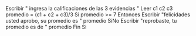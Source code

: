 Escribir " ingresa la calificaciones de las 3 evidencias "
	Leer c1 c2 c3 
	promedio = (c1 + c2 + c3)/3
	Si promedio >= 7 Entonces
		Escribir "felicidades usted aprobo, su promedio es " promedio
	SiNo
		Escribir "reprobaste, tu promedio es de " promedio
	Fin Si
	
